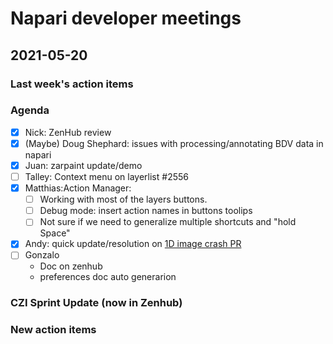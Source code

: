 # Napari developer meetings

## 2021-05-20

### Last week's action items

### Agenda

- [x] Nick: ZenHub review
- [x] (Maybe) Doug Shephard: issues with processing/annotating BDV data in napari
- [x] Juan: zarpaint update/demo
- [ ] Talley: Context menu on layerlist
#2556
- [x] Matthias:Action Manager:
    - [ ] Working with most of the layers buttons.
    - [ ] Debug mode: insert action names in buttons toolips
    - [ ] Not sure if we need to generalize multiple shortcuts and "hold Space"
- [x] Andy: quick update/resolution on [1D image crash PR](https://github.com/napari/napari/pull/2743)
- [ ] Gonzalo
  - Doc on zenhub
  - preferences doc auto generarion

### CZI Sprint Update (now in Zenhub)


### New action items
